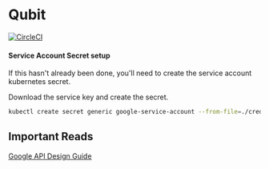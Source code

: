# Qubit
[![CircleCI](https://circleci.com/gh/stupschwartz/qubit/tree/master.svg?style=svg&circle-token=91ae7b7dd5787a1c7c4250d32b91da07a4a471b0)](https://circleci.com/gh/stupschwartz/qubit/tree/master)

#### Service Account Secret setup
If this hasn't already been done, you'll need to create the service account kubernetes secret.

Download the service key and create the secret.

```bash
kubectl create secret generic google-service-account --from-file=./credentials/service-account-key-file.json
```


## Important Reads
[Google API Design Guide](https://cloud.google.com/apis/design/)

